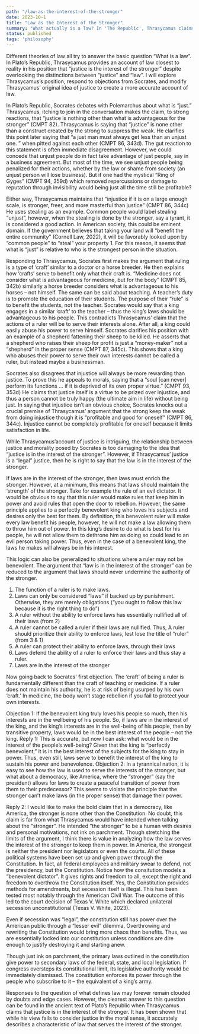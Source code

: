 ```yaml
---
path: "/law-as-the-interest-of-the-stronger"
date: 2023-10-1
title: "Law as the Interest of the Stronger"
summary: "What actually is a law? In 'The Republic', Thrasycamus claims that law is none other than 'the interest of the stronger'. In this paper I will explore this concept of law further. Written for PHIL 206 at Purdue."
status: published
tags: 'philosophy'
---
```


Different theories of law all try to answer the basic question “What is a law”. In Plato’s Republic,
Thrasycamus provides an account of law closest to reality in his position that “justice is the interest of the
stronger” despite overlooking the distinctions between “justice” and “law”. I will explore Thrasycamus’s
position, respond to objections from Socrates, and modify Thrasycamus’ original idea of justice to create
a more accurate account of law.

In Plato’s Republic, Socrates debates with Polemarchus about what is “just.” Thrasycamus,
itching to join in the conversation makes the claim, to strong reactions, that “justice is nothing other than
what is advantageous for the stronger” (CMPT 82). Thrasycamus is saying that “justice” is none other
than a construct created by the strong to suppress the weak. He clarifies this point later saying that “a just
man must always get less than an unjust one. ” when pitted against each other (CMPT 86, 343d).
The gut reaction to this statement is often immediate disagreement. However, we could concede
that unjust people do in fact take advantage of just people, say in a business agreement. But most of the
time, we see unjust people being penalized for their actions, whether by the law or shame from society (an
unjust person will lose business). But if one had the mystical “Ring of Gyges” (CMPT 94, 359d) which
removed repercussions or damage to reputation through invisibility would being just all the time still be
profitable?

Either way, Thrasycamus maintains that “injustice if it is on a large enough scale, is stronger,
freer, and more masterful than justice” (CMPT 86, 344c) He uses stealing as an example. Common people
would label stealing “unjust”, however, when the stealing is done by the stronger, say a tyrant, it is
considered a good action. In American society, this could be eminent domain. If the government believes
that taking your land will “benefit the entire community” (Cornell Law, 2022), it will be favorably looked
upon by “common people” to “steal” your property 1. For this reason, it seems that what is “just” is
relative to who is the strongest person in the situation.

Responding to Thrasycamus, Socrates first makes the argument that ruling is a type of ‘craft’
similar to a doctor or a horse breeder. He then explains how ‘crafts’ serve to benefit only what their craft
is. “Medicine does not consider what is advantageous for medicine, but for the body” (CMPT 85, 342b)
similarly a horse breeder considers what is advantageous to his horses – not himself. The same can be said
about teaching. A teacher’s duty is to promote the education of their students. The purpose of their “rule”
is to benefit the students, not the teacher. Socrates would say that a king engages in a similar ‘craft’ to the
teacher – thus the king’s laws should be advantageous to his people. This contradicts Thrasycamus’ claim
that the actions of a ruler will be to serve their interests alone. After all, a king could easily abuse his
power to serve himself. Socrates clarifies his position with an example of a shepherd fattening their sheep
to be killed. He asserts that a shepherd who raises their sheep for profit is just a “money-maker” not a
“shepherd” in the proper sense (CMPT 87, 345c). This shows that a king who abuses their power to serve
their own interests cannot be called a ruler, but instead maybe a businessman.

Socrates also disagrees that injustice will always be more rewarding than justice. To prove this he
appeals to morals, saying that a “soul [can never] perform its functions … if it is deprived of its own
proper virtue.” (CMPT 93, 353d) He claims that justice itself is a virtue to be prized over injustice, and
thus a person cannot be truly happy (the ultimate aim in life) without being just. In saying that injustice
isn’t an obvious choice, Socrates knocks out a crucial premise of Thrasycamus’ argument that the strong keep the weak from doing injustice though it is “profitable and good for oneself” (CMPT 86, 344c).
Injustice cannot be completely profitable for oneself because it limits satisfaction in life.

While Thrasycamus’account of justice is intriguing, the relationship between justice and morality
posed by Socrates is too damaging to the idea that “justice is in the interest of the stronger”. However, if
Thrasycamus’ justice is a “legal” justice, then he is right to say that the law is in the interest of the
stronger.

If laws are in the interest of the stronger, then laws must enrich the stronger. However, at a
minimum, this means that laws should maintain the ‘strength’ of the stronger. Take for example the rule
of an evil dictator. It would be obvious to say that this ruler would make rules that keep him in power and
avoid rules that open the door to rebellion. However, the same principle applies to a perfectly benevolent
king who loves his subjects and desires only the best for them. By definition, this benevolent ruler will
make every law benefit his people, however, he will not make a law allowing them to throw him out of
power. In this king’s desire to do what is best for his people, he will not allow them to dethrone him as
doing so could lead to an evil person taking power. Thus, even in the case of a benevolent king, the laws
he makes will always be in his interest.

This logic can also be generalized to situations where a ruler may not be benevolent. The
argument that “law is in the interest of the stronger” can be reduced to the argument that laws should
never undermine the authority of the stronger.
1. The function of a ruler is to make laws.
2. Laws can only be considered “laws” if backed up by punishment. Otherwise, they are
merely obligations (“you ought to follow this law because it is the right thing to do”)
3. A ruler without the ability to enforce laws has essentially nullified all of their laws (from 2)
4. A ruler cannot be called a ruler if their laws are nullified. Thus, A ruler should prioritize
their ability to enforce laws, lest lose the title of “ruler” (from 3 & 1)
5. A ruler can protect their ability to enforce laws, through their laws
6. Laws defend the ability of a ruler to enforce their laws and thus stay a ruler.
7. Laws are in the interest of the stronger

Now going back to Socrates' first objection. The ‘craft’ of being a ruler is fundamentally different
than the craft of teaching or medicine. If a ruler does not maintain his authority, he is at risk of being
usurped by his own ‘craft.’ In medicine, the body won’t stage rebellion if you fail to protect your own
interests.

Objection 1: If the benevolent king truly loves his people so much, then his interests are in the wellbeing
of his people. So, if laws are in the interest of the king, and the king’s interests are in the well-being of his
people, then by transitive property, laws would be in the best interest of the people – not the king.
Reply 1: This is accurate, but now I can ask: what would be in the interest of the people’s well-being?
Given that the king is “perfectly benevolent,” it is in the best interest of the subjects for the king to stay in
power. Thus, even still, laws serve to benefit the interest of the king to sustain his power and benevolence.
Objection 2: In a tyrannical nation, it is easy to see how the law is used to serve the interests of the
stronger, but what about a democracy, like America, where the “stronger” (say the president) allows for
laws to create a peaceful transition of power from them to their predecessor? This seems to violate the
principle that the stronger can’t make laws (in the proper sense) that damage their power.

Reply 2: I would like to make the bold claim that in a democracy, like America, the stronger is none other
than the Constitution. No doubt, this claim is far from what Thrasycamus would have intended when
talking about the “stronger”. He intended “the stronger” to be a human with desires and personal
motivations, not ink on parchment. Though stretching the limits of the argument, I think there is value in
analyzing how the law serves the interest of the stronger to keep them in power.
In America, the strongest is neither the president nor legislators or even the courts. All of these
political systems have been set up and given power through the Constitution. In fact, all federal
employees and military swear to defend, not the presidency, but the Constitution.
Notice how the consitution models a “benevolent dictator”. It gives rights and freedom to all,
except the right and freedom to overthrow the Constitution itself. Yes, the Constitution provides methods
for amendments, but secession itself is illegal. This has been tested most notably through the American
Civil War. The outcome of this led to the court decision of Texas V. White which declared unilateral
secession unconstitutional (Texas V. White, 2023).

Even if secession was “legal”, the constitution still has power over the American public through a
“lesser evil” dilemma. Overthrowing and rewriting the Constitution would bring more chaos than
benefits. Thus, we are essentially locked into our constitution unless conditions are dire enough to justify
destroying it and starting anew.

Though just ink on parchment, the primary laws outlined in the constitution give power to
secondary laws of the federal, state, and local legislation. If congress oversteps its constitutional limit, its
legislative authority would be immediately dismissed. The constitution enforces its power through the
people who subscribe to it – the equivalent of a king’s army.

Responses to the question of what defines law may forever remain clouded by doubts and edge
cases. However, the clearest answer to this question can be found in the ancient text of Plato’s Republic
when Thrasycamus claims that justice is in the interest of the stronger. It has been shown that while his
view fails to consider justice in the moral sense, it accurately describes a characteristic of law that serves
the interest of the stronger.